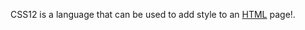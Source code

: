 














CSS12 is a language that can be used to add style to an [HTML](/wiki/HTML) page!.







